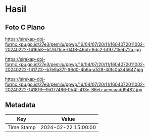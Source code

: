 # Hasil

## Foto C Plano

https://sirekap-obj-formc.kpu.go.id/27e3/pemilu/ppwp/16/04/07/20/11/1604072011002-20240222-141658--5f7671ce-04f8-46bb-9dc2-bf97715eb72a.jpg

https://sirekap-obj-formc.kpu.go.id/27e3/pemilu/ppwp/16/04/07/20/11/1604072011002-20240222-141723--b7e9a37f-96d0-4b6a-a528-40fc0a345647.jpg

https://sirekap-obj-formc.kpu.go.id/27e3/pemilu/ppwp/16/04/07/20/11/1604072011002-20240222-141816--9d177486-0b4f-413e-86eb-aeecaadd9482.jpg


## Metadata

| Key        | Value               |
| ---------- | ------------------- |
| Time Stamp | 2024-02-22 15:00:00 |



